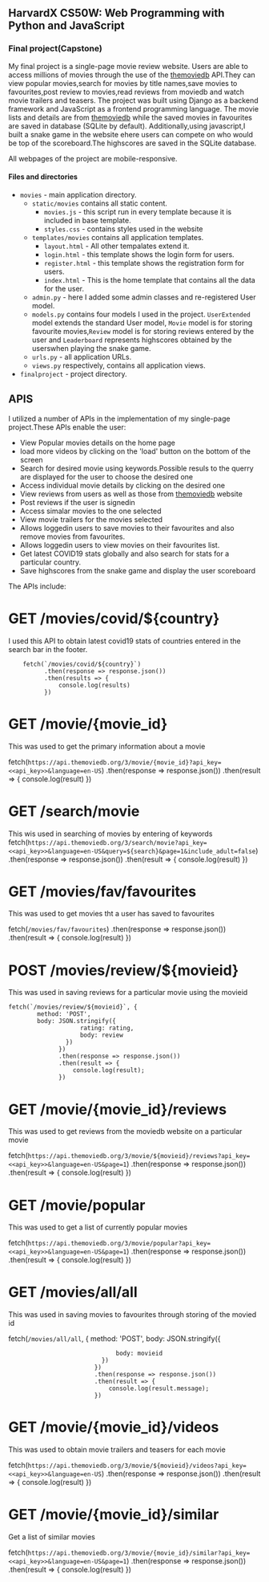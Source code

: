 ## HarvardX CS50W: Web Programming with Python and JavaScript



### Final project(Capstone)

My final project is a single-page movie review website. Users are able to access millions of movies through the use of the [themoviedb](https://www.themoviedb.org/) API.They can view popular movies,search for movies by title names,save movies to favourites,post review to  movies,read reviews from moviedb and watch movie trailers and teasers.
The project was built using Django as a backend framework and JavaScript as a frontend programming language. The movie lists and details are from [themoviedb](https://www.themoviedb.org/) while the saved movies in favourites are saved in database (SQLite by default).
Additionally,using javascript,I built a snake game in the website ehere users can compete on who would be top of the scoreboard.The highscores are saved in the SQLite database.

All webpages of the project are mobile-responsive.

#### Files and directories
  - `movies` - main application directory.
    - `static/movies` contains all static content.
        - `movies.js` - this script run in every template because it is included in base template. 
        - `styles.css` - contains styles used in the website
    - `templates/movies` contains all application templates.
        - `layout.html` -  All other tempalates extend it.
        - `login.html` - this template shows the login form for users.
        - `register.html` - this template shows the registration form for users.
        - `index.html` - This is the home template that contains all the data for the user.
    - `admin.py` - here I added some admin classes and re-registered User model.
    - `models.py` contains four models I used in the project. `UserExtended` model extends the standard User model, `Movie` model is for storing favourite movies,`Review` model is for storing reviews entered by the user  and `Leaderboard` represents highscores obtained by the userswhen playing the snake game.
    - `urls.py` - all application URLs.
    - `views.py` respectively, contains all application views.
  - `finalproject` - project directory.

## APIS
I utilized a number of APIs in the implementation of my single-page project.These APIs enable the user:

* View Popular movies details on the home page
* load more videos by clicking on the 'load' button on the bottom of the screen
* Search for desired movie using keywords.Possible resuls to the querry are displayed for the user to choose the desired one
* Access individual movie details by clicking on the desired one
* View reviews from users as well as those from [themoviedb](https://www.themoviedb.org/) website
* Post reviews if the user is signedin
* Access simalar movies to the one selected
* View movie trailers for the movies selected
* Allows loggedin users to save movies to their favourites and also remove movies from favourites.
* Allows loggedin users to view movies on their favourites list.
* Get latest COVID19 stats globally and also search for stats for a particular country.
* Save highscores from the snake game and display the user scoreboard

The APIs include:

# GET /movies/covid/${country}
I used this API to obtain latest covid19 stats of countries entered in the search bar in the footer.

        fetch(`/movies/covid/${country}`)
              .then(response => response.json())
              .then(results => {
                  console.log(results)
              })
                                                 
# GET /movie/{movie_id}
This was used to get the primary information about a movie

   fetch(`https://api.themoviedb.org/3/movie/{movie_id}?api_key=<<api_key>>&language=en-US`)
          .then(response => response.json())
          .then(result => {
           console.log(result)
          })
# GET /search/movie
This wis used in searching of movies by entering of keywords
   fetch(`https://api.themoviedb.org/3/search/movie?api_key=<<api_key>>&language=en-US&query=${search}&page=1&include_adult=false`)
          .then(response => response.json())
          .then(result => {
           console.log(result)
          })


# GET /movies/fav/favourites
This was used to get movies tht a user has saved to favourites

   fetch(`/movies/fav/favourites`)
          .then(response => response.json())
          .then(result => {
           console.log(result)
          })

# POST /movies/review/${movieid}
This was used in saving reviews for a particular movie using the movieid

    fetch(`/movies/review/${movieid}`, {
            method: 'POST',
            body: JSON.stringify({
                        rating: rating,             
                        body: review
                    })
                  })
                  .then(response => response.json())
                  .then(result => {
                      console.log(result);
                  })

# GET /movie/{movie_id}/reviews
This was used to get reviews from the  moviedb website on a particular movie

fetch(`https://api.themoviedb.org/3/movie/${movieid}/reviews?api_key=<<api_key>>&language=en-US&page=1`)
  .then(response => response.json())
  .then(result => {
      console.log(result)
  })

# GET /movie/popular
This was used to get a list of currently popular movies

fetch(`https://api.themoviedb.org/3/movie/popular?api_key=<<api_key>>&language=en-US&page=1`)
  .then(response => response.json())
  .then(result => {
      console.log(result)
  })


# GET /movies/all/all
This was used in saving movies to favourites through storing of the movied id

 fetch(`/movies/all/all`, {
                      method: 'POST',
                      body: JSON.stringify({
                                                    
                                  body: movieid
                              })
                            })
                            .then(response => response.json())
                            .then(result => {
                                console.log(result.message);
                            })


# GET /movie/{movie_id}/videos
This was used to obtain movie trailers and teasers for each movie

fetch(`https://api.themoviedb.org/3/movie/${movieid}/videos?api_key=<<api_key>>&language=en-US`)
  .then(response => response.json())
  .then(result => {
      console.log(result)
  })
# GET /movie/{movie_id}/similar
Get a list of similar movies

fetch(`https://api.themoviedb.org/3/movie/{movie_id}/similar?api_key=<<api_key>>&language=en-US&page=1`)
  .then(response => response.json())
  .then(result => {
      console.log(result)
  })




